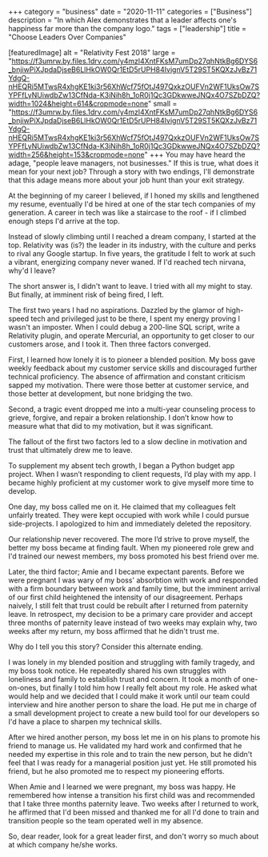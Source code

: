 +++
category = "business"
date = "2020-11-11"
categories = ["Business"]
description = "In which Alex demonstrates that a leader affects one's happiness far more than the company logo."
tags = ["leadership"]
title = "Choose Leaders Over Companies"

[featuredImage]
  alt = "Relativity Fest 2018"
  large = "https://f3umrw.by.files.1drv.com/y4mzl4XntFKsM7umDp27qhNtkBg6DYS6_bnjiwPiXJpdaDjseB6LlHkOW0Qr1EtD5rUPH84IvignV5T29ST5KQXzJvBz71YdgQ-nHEQRi5MTwsR4xhgKE1ki3r56XhWcf75fOtJ497QxkzOUFVn2WF1UksOw7SYPFfLyNUiwdbZw13CfNda-K3iNih8h_1oR0j1Qc3GDkwweJNQx4O7SZbDZQ?width=1024&height=614&cropmode=none"
  small = "https://f3umrw.by.files.1drv.com/y4mzl4XntFKsM7umDp27qhNtkBg6DYS6_bnjiwPiXJpdaDjseB6LlHkOW0Qr1EtD5rUPH84IvignV5T29ST5KQXzJvBz71YdgQ-nHEQRi5MTwsR4xhgKE1ki3r56XhWcf75fOtJ497QxkzOUFVn2WF1UksOw7SYPFfLyNUiwdbZw13CfNda-K3iNih8h_1oR0j1Qc3GDkwweJNQx4O7SZbDZQ?width=256&height=153&cropmode=none"
+++
You may have heard the adage, "people leave managers, not businesses." If this is true, what does it mean for your next job? Through a story with two endings, I'll demonstrate that this adage means more about your job hunt than your exit strategy.

At the beginning of my career I believed, if I honed my skills and lengthened my resume, eventually I'd be hired at one of the star tech companies of my generation. A career in tech was like a staircase to the roof - if I climbed enough steps I'd arrive at the top.

Instead of slowly climbing until I reached a dream company, I started at the top. Relativity was (is?) the leader in its industry, with the culture and perks to rival any Google startup. In five years, the gratitude I felt to work at such a vibrant, energizing company never waned. If I'd reached tech nirvana, why'd I leave?

The short answer is, I didn't want to leave. I tried with all my might to stay. But finally, at imminent risk of being fired, I left.

The first two years I had no aspirations. Dazzled by the glamor of high-speed tech and privileged just to be there, I spent my energy proving I wasn't an imposter. When I could debug a 200-line SQL script, write a Relativity plugin, and operate Mercurial, an opportunity to get closer to our customers arose, and I took it. Then three factors converged.

First, I learned how lonely it is to pioneer a blended position. My boss gave weekly feedback about my customer service skills and discouraged further technical proficiency. The absence of affirmation and constant criticism sapped my motivation. There were those better at customer service, and those better at development, but none bridging the two.

Second, a tragic event dropped me into a multi-year counseling process to grieve, forgive, and repair a broken relationship. I don’t know how to measure what that did to my motivation, but it was significant.

The fallout of the first two factors led to a slow decline in motivation and trust that ultimately drew me to leave.

To supplement my absent tech growth, I began a Python budget app project. When I wasn’t responding to client requests, I’d play with my app. I became highly proficient at my customer work to give myself more time to develop.

One day, my boss called me on it. He claimed that my colleagues felt unfairly treated. They were kept occupied with work while I could pursue side-projects. I apologized to him and immediately deleted the repository.

Our relationship never recovered. The more I’d strive to prove myself, the better my boss became at finding fault. When my pioneered role grew and I'd trained our newest members, my boss promoted his best friend over me.

Later, the third factor; Amie and I became expectant parents. Before we were pregnant I was wary of my boss' absorbtion with work and responded with a firm boundary between work and family time, but the imminent arrival of our first child heightened the intensity of our disagreement. Perhaps naively, I still felt that trust could be rebuilt after I returned from paternity leave. In retrospect, my decision to be a primary care provider and accept three months of paternity leave instead of two weeks may explain why, two weeks after my return, my boss affirmed that he didn't trust me.

Why do I tell you this story? Consider this alternate ending.

I was lonely in my blended position and struggling with family tragedy, and my boss took notice. He repeatedly shared his own struggles with loneliness and family to establish trust and concern. It took a month of one-on-ones, but finally I told him how I really felt about my role. He asked what would help and we decided that I could make it work until our team could interview and hire another person to share the load. He put me in charge of a small development project to create a new build tool for our developers so I'd have a place to sharpen my technical skills.

After we hired another person, my boss let me in on his plans to promote his friend to manage us. He validated my hard work and confirmed that he needed my expertise in this role and to train the new person, but he didn't feel that I was ready for a managerial position just yet. He still promoted his friend, but he also promoted me to respect my pioneering efforts.

When Amie and I learned we were pregnant, my boss was happy. He remembered how intense a transition his first child was and recommended that I take three months paternity leave. Two weeks after I returned to work, he affirmed that I'd been missed and thanked me for all I'd done to train and transition people so the team operated well in my absence.

So, dear reader, look for a great leader first, and don't worry so much about at which company he/she works.
